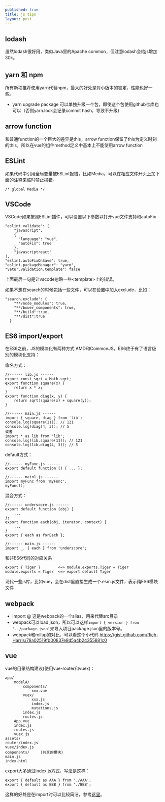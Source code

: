 ```yaml
---
published: true
title: js tips
layout: post
---
```

## lodash
虽然lodash很好用，类似Java里的Apache common，但注意lodash会给js增加30k。

## yarn 和 npm
所有新项推荐使用yarn代替npm，最大的好处是对小版本的锁定，性能也好一些。

* yarn upgrade package 可以单独升级一个包，即使这个包使用github仓库也可以（否则yarn.lock会记录commit hash，导致不升级)

## arrow function
和普通function的一个巨大的差异是this，arrow function保留了this为定义时刻的this，所以在vue的组件method定义中基本上不能使用arrow function

## ESLint
如果代码中引用全局变量被ESLint报错，比如Media，可以在相应文件开头上加下面的注释来临时禁止报错。
```
/* global Media */
```

## VSCode
VSCode如果按照ESLint插件，可以设置以下参数以打开vue文件支持和autoFix

```
"eslint.validate": [
    "javascript",
    {
      "language": "vue", 
      "autoFix": true 
    },
    "javascriptreact"
],
"eslint.autoFixOnSave": true,
"eslint.packageManager": "yarn",
"vetur.validation.template": false
```
上面最后一句是让vscode忽略一些\<template\>上的错误。

如果不想在search的时候包括一些文件，可以在设置中加入exclude，比如：
```
"search.exclude": {
    "**/node_modules": true,
    "**/bower_components": true,
    "**/build":true,
    "**/dist":true
  }
```

## ES6 import/export
在ES6之前，JS的模块化有两种方式 AMD和CommonJS，ES6终于有了语言级别的模块化支持：

命名方式：
```
//------ lib.js ------
export const sqrt = Math.sqrt;
export function square(x) {
    return x * x;
}
export function diag(x, y) {
    return sqrt(square(x) + square(y));
}

//------ main.js ------
import { square, diag } from 'lib';
console.log(square(11)); // 121
console.log(diag(4, 3)); // 5
或者
import * as lib from 'lib';
console.log(lib.square(11)); // 121
console.log(lib.diag(4, 3)); // 5
```

default方式：
```
//------ myFunc.js ------
export default function () { ... };

//------ main1.js ------
import myFunc from 'myFunc';
myFunc();
```

混合方式：
```
//------ underscore.js ------
export default function (obj) {
    ...
};
export function each(obj, iterator, context) {
    ...
}
export { each as forEach };

//------ main.js ------
import _, { each } from 'underscore';
```

和非ES6代码的对应关系
```
export { Tiger }        <=> module.exports.Tiger = Tiger
module.exports = Tiger  <=> export default Tiger

```

现代一些js库，比如vue，会在dist里直接生成一个.esm.js文件，表示纯ES6模块文件


## webpack
* import @ 这是webpack的一个alias，用来代替src目录
* webpack可以load json，所以可以这样`import { version } from '../package.json'`来导入项目package.json里的版本号。
* webpack和rollup的对比，可以看这个小代码 https://gist.github.com/Rich-Harris/79a02519fb00837e8d5a4b24355881c0

## vue

vue的目录结构建议(使用vue-router和vuex)：

```
app/
    modelA/
        components/
            xxx.vue
        vuex/
            xxx.js
            index.js
            mutations.js
        index.js
        routes.js
    App.vue
    index.js
    routes.js
    vuex.js
assets/
router/index.js
vuex/index.js
components/     (共享的模块)
main.js
index.html
```

export大多通过index.js方式，写法是这样：
```
export { default as AAA } from './AAA';
export { default as BBB } from './BBB';
```
这样的好处是在import时可以比较简洁，参考[这里](https://stackoverflow.com/questions/29722270/import-modules-from-files-in-directory)。


